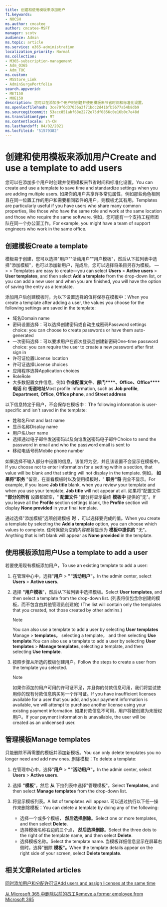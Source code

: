 ```yaml
---
title: 创建和使用模板来添加用户
f1.keywords:
- NOCSH
ms.author: cmcatee
author: cmcatee-MSFT
manager: scotv
audience: Admin
ms.topic: article
ms.service: o365-administration
localization_priority: Normal
ms.collection:
- M365-subscription-management
- Adm_O365
- Adm_TOC
ms.custom:
- MSStore_Link
- AdminSurgePortfolio
search.appverid:
- MET150
- MOE150
description: 您可以在添加多个用户时创建并使用模板来节省时间和标准化设置。
ms.openlocfilehash: 3ce70f6d37036a2f71bdc2d41bfb5677a54b8db9
ms.sourcegitcommit: 53acc851abf68e2272e75df0856c0e16b0c7e48d
ms.translationtype: MT
ms.contentlocale: zh-CN
ms.lasthandoff: 04/02/2021
ms.locfileid: "51579382"
---
```

# <a name="create-and-use-a-template-to-add-users"></a><span data-ttu-id="94a17-103">创建和使用模板来添加用户</span><span class="sxs-lookup"><span data-stu-id="94a17-103">Create and use a template to add users</span></span>

<span data-ttu-id="94a17-104">您可以在添加多个用户时创建并使用模板来节省时间和标准化设置。</span><span class="sxs-lookup"><span data-stu-id="94a17-104">You can create and use a template to save time and standardize settings when you are adding multiple users.</span></span> <span data-ttu-id="94a17-105">如果你的用户共享许多常见属性，例如那些角色相同且在同一位置工作的用户和需要相同软件的用户，则模板尤其有用。</span><span class="sxs-lookup"><span data-stu-id="94a17-105">Templates are particularly useful if you have users who share many common properties, like those who have the same role and work at the same location and those who require the same software.</span></span> <span data-ttu-id="94a17-106">例如，您可能有一个支持工程师团队在同一个办公室工作。</span><span class="sxs-lookup"><span data-stu-id="94a17-106">For example, you might have a team of support engineers who work in the same office.</span></span>  

## <a name="create-a-template"></a><span data-ttu-id="94a17-107">创建模板</span><span class="sxs-lookup"><span data-stu-id="94a17-107">Create a template</span></span>

<span data-ttu-id="94a17-108">模板易于创建，您可以选择"用户""活动用户""用户模板"，然后从下拉列表中选择"添加模板"，也可以添加新用户，完成后，您可以选择将条目另存为模板。 &mdash;   >    >   </span><span class="sxs-lookup"><span data-stu-id="94a17-108">Templates are easy to create&mdash;you can select **Users** > **Active users** > **User templates**, and then select **Add a template** from the drop-down list, or you can add a new user and when you are finished, you will have the option of saving the entry as a template.</span></span>

<span data-ttu-id="94a17-109">添加用户后创建模板时，为以下设置选择的值将保存在模板中：</span><span class="sxs-lookup"><span data-stu-id="94a17-109">When you create a template after adding a user, the values you choose for the following settings are saved in the template:</span></span>

- <span data-ttu-id="94a17-110">域名</span><span class="sxs-lookup"><span data-stu-id="94a17-110">Domain name</span></span>
- <span data-ttu-id="94a17-111">密码设置选择：可以选择创建密码或自动生成密码</span><span class="sxs-lookup"><span data-stu-id="94a17-111">Password settings choice: you can choose to create passwords or have them auto-generated</span></span>
- <span data-ttu-id="94a17-112">一次密码选择：可以要求用户在首次登录后创建新密码</span><span class="sxs-lookup"><span data-stu-id="94a17-112">One-time password choice: you can require the user to create a new password after first sign in</span></span>
- <span data-ttu-id="94a17-113">许可证位置</span><span class="sxs-lookup"><span data-stu-id="94a17-113">License location</span></span>
- <span data-ttu-id="94a17-114">许可证选择</span><span class="sxs-lookup"><span data-stu-id="94a17-114">License choices</span></span>
- <span data-ttu-id="94a17-115">应用程序选择</span><span class="sxs-lookup"><span data-stu-id="94a17-115">Application choices</span></span>
- <span data-ttu-id="94a17-116">Role</span><span class="sxs-lookup"><span data-stu-id="94a17-116">Role</span></span>
- <span data-ttu-id="94a17-117">大多数配置文件信息，例如 **作业配置文件**、**部门\*\*\*\*、Office、Office\*\*\*\*电话** 和 **街道地址**</span><span class="sxs-lookup"><span data-stu-id="94a17-117">Most profile information, such as **Job profile**, **Department**, **Office**, **Office phone**, and **Street address**</span></span> 

<span data-ttu-id="94a17-118">以下信息特定于用户，不会保存在模板中：</span><span class="sxs-lookup"><span data-stu-id="94a17-118">The following information is user-specific and isn't saved in the template:</span></span>

- <span data-ttu-id="94a17-119">姓和名</span><span class="sxs-lookup"><span data-stu-id="94a17-119">First and last name</span></span>
- <span data-ttu-id="94a17-120">显示名称</span><span class="sxs-lookup"><span data-stu-id="94a17-120">Display name</span></span>
- <span data-ttu-id="94a17-121">用户名</span><span class="sxs-lookup"><span data-stu-id="94a17-121">User name</span></span>
- <span data-ttu-id="94a17-122">选择通过电子邮件发送密码以及向谁发送密码电子邮件</span><span class="sxs-lookup"><span data-stu-id="94a17-122">Choice to send the password in email and who the password email is sent to</span></span>
- <span data-ttu-id="94a17-123">移动电话号码</span><span class="sxs-lookup"><span data-stu-id="94a17-123">Mobile phone number</span></span>

<span data-ttu-id="94a17-124">如果选择不输入部分中设置的信息，该值将为空，并且该设置不会显示在模板中。</span><span class="sxs-lookup"><span data-stu-id="94a17-124">If you choose not to enter information for a setting within a section, that value will be blank and that setting will not display in the template.</span></span> <span data-ttu-id="94a17-125">例如， **如果将"职务** "留空，在查看模板时以及使用模板时，" **职务"将** 完全不显示。</span><span class="sxs-lookup"><span data-stu-id="94a17-125">For example, if you leave **Job title** blank, when you review your template and when you use your template, **Job title** will not appear at all.</span></span> <span data-ttu-id="94a17-126">如果将"配置文件 **"部分的所有** 设置都留空，" **配置文件** "部分将显示最终 **模板中** 提供的"无"。</span><span class="sxs-lookup"><span data-stu-id="94a17-126">If you leave all the **Profile** section settings blank, the **Profile** section will display **None provided** in your final template.</span></span>

<span data-ttu-id="94a17-127">通过选择"添加模板"选项创建模板 **时** ，可以选择要完成的值。</span><span class="sxs-lookup"><span data-stu-id="94a17-127">When you create a template by selecting the **Add a template** option, you can choose which values to complete.</span></span> <span data-ttu-id="94a17-128">任何保留为空的内容都将显示为 **模板中提供的** "无"。</span><span class="sxs-lookup"><span data-stu-id="94a17-128">Anything that is left blank will appear as **None provided** in the template.</span></span>

## <a name="use-a-template-to-add-a-user"></a><span data-ttu-id="94a17-129">使用模板添加用户</span><span class="sxs-lookup"><span data-stu-id="94a17-129">Use a template to add a user</span></span>

<span data-ttu-id="94a17-130">若要使用现有模板添加用户，</span><span class="sxs-lookup"><span data-stu-id="94a17-130">To use an existing template to add a user:</span></span>

1. <span data-ttu-id="94a17-131">在管理中心中，选择"**用户**  >  **""活动用户"。**</span><span class="sxs-lookup"><span data-stu-id="94a17-131">In the admin center, select **Users** > **Active users**.</span></span>

2. <span data-ttu-id="94a17-132">选择 **"用户模板**"，然后从下拉列表中选择模板。</span><span class="sxs-lookup"><span data-stu-id="94a17-132">Select **User templates**, and then select a template from the drop-down list.</span></span> <span data-ttu-id="94a17-133"> (列表将仅包含你创建的模板，而不包含由其他管理员创建的) </span><span class="sxs-lookup"><span data-stu-id="94a17-133">(The list will contain only the templates that you created, not those created by other admins.)</span></span>

   > [!NOTE]
   > <span data-ttu-id="94a17-134">You can also use a template to add a user by selecting **User templates** Manage  >  **templates，** selecting a template， and then selecting **Use template**.</span><span class="sxs-lookup"><span data-stu-id="94a17-134">You can also use a template to add a user by selecting **User templates** > **Manage templates**, selecting a template, and then selecting **Use template**.</span></span>

3. <span data-ttu-id="94a17-135">按照步骤从所选的模板创建用户。</span><span class="sxs-lookup"><span data-stu-id="94a17-135">Follow the steps to create a user from the template you selected.</span></span>

   > [!NOTE]
   > <span data-ttu-id="94a17-136">如果你添加的用户可用的许可证不足，并且你的付款信息可用，我们将尝试使用你的现有付款信息购买另一个许可证。</span><span class="sxs-lookup"><span data-stu-id="94a17-136">If you have insufficient licenses available for a user that you add, and your payment information is available, we will attempt to purchase another license using your existing payment information.</span></span> <span data-ttu-id="94a17-137">如果付款信息不可用，用户将被创建为未授权用户。</span><span class="sxs-lookup"><span data-stu-id="94a17-137">If your payment information is unavailable, the user will be created as an unlicensed user.</span></span>

## <a name="manage-templates"></a><span data-ttu-id="94a17-138">管理模板</span><span class="sxs-lookup"><span data-stu-id="94a17-138">Manage templates</span></span>

<span data-ttu-id="94a17-139">只能删除不再需要的模板并添加新模板。</span><span class="sxs-lookup"><span data-stu-id="94a17-139">You can only delete templates you no longer need and add new ones.</span></span> <span data-ttu-id="94a17-140">删除模板：</span><span class="sxs-lookup"><span data-stu-id="94a17-140">To delete a template:</span></span>

1. <span data-ttu-id="94a17-141">在管理中心中，选择"**用户**  >  **""活动用户"。**</span><span class="sxs-lookup"><span data-stu-id="94a17-141">In the admin center, select **Users** > **Active users**.</span></span>

2. <span data-ttu-id="94a17-142">选择 **"模板**"，然后 **从** 下拉列表中选择"管理模板"。</span><span class="sxs-lookup"><span data-stu-id="94a17-142">Select **Templates**, and then select **Manage templates** from the drop-down list.</span></span>

3. <span data-ttu-id="94a17-143">将显示模板列表。</span><span class="sxs-lookup"><span data-stu-id="94a17-143">A list of templates will appear.</span></span> <span data-ttu-id="94a17-144">可以通过执行以下任一操作来删除模板：</span><span class="sxs-lookup"><span data-stu-id="94a17-144">You can delete a template by doing any of the following:</span></span>
    - <span data-ttu-id="94a17-145">选择一个或多个模板， **然后选择删除**。</span><span class="sxs-lookup"><span data-stu-id="94a17-145">Select one or more templates, and then select **Delete**.</span></span> 
    - <span data-ttu-id="94a17-146">选择模板名称右边的三个点， **然后选择删除**。</span><span class="sxs-lookup"><span data-stu-id="94a17-146">Select the three dots to the right of the template name, and then select **Delete**.</span></span>
    - <span data-ttu-id="94a17-147">选择模板名称。</span><span class="sxs-lookup"><span data-stu-id="94a17-147">Select the template name.</span></span> <span data-ttu-id="94a17-148">当模板详细信息显示在屏幕右侧时，选择"删除 **模板"。**</span><span class="sxs-lookup"><span data-stu-id="94a17-148">When the template details appear on the right side of your screen, select **Delete template**.</span></span>

## <a name="related-articles"></a><span data-ttu-id="94a17-149">相关文章</span><span class="sxs-lookup"><span data-stu-id="94a17-149">Related articles</span></span>

[<span data-ttu-id="94a17-150">同时添加用户和分配许可证</span><span class="sxs-lookup"><span data-stu-id="94a17-150">Add users and assign licenses at the same time</span></span>](add-users.md)

[<span data-ttu-id="94a17-151">从 Microsoft 365 中删除以前的员工</span><span class="sxs-lookup"><span data-stu-id="94a17-151">Remove a former employee from Microsoft 365</span></span>](remove-former-employee.md)
  
